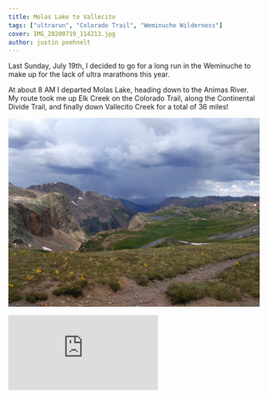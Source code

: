 ```yaml
---
title: Molas Lake to Vallecito
tags: ["ultrarun", "Colorado Trail", "Weminuche Wilderness"]
cover: IMG_20200719_114213.jpg
author: justin poehnelt
---
```


Last Sunday, July 19th, I decided to go for a long run in the Weminuche to make up for the lack of ultra marathons this year.

At about 8 AM I departed Molas Lake, heading down to the Animas River. My route took me up Elk Creek on the Colorado Trail, along the Continental Divide Trail, and finally down Vallecito Creek for a total of 36 miles!

![Above Elk Creek](./IMG_20200719_114213.jpg)

<iframe class="strava" frameborder='0' allowtransparency='true' scrolling='no' src='https://www.strava.com/activities/3788347161/embed/e5c2f1df3ce2e7aaca81c61707e357842c43d2c1'></iframe>
